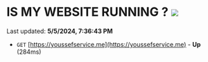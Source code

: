 # IS MY WEBSITE RUNNING ? [![](https://img.shields.io/static/v1?label=Sponsor&message=%E2%9D%A4&logo=GitHub&color=%23fe8e86)](https://github.com/sponsors/<username>)

Last updated: **5/5/2024, 7:36:43 PM**

- `GET` [https://youssefservice.me](https://youssefservice.me) - **Up** (284ms)
